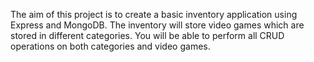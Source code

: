 The aim of this project is to create a basic inventory application using Express and MongoDB. The inventory will store video games which are stored in different categories. You will be able to perform all CRUD operations on both categories and video games.
